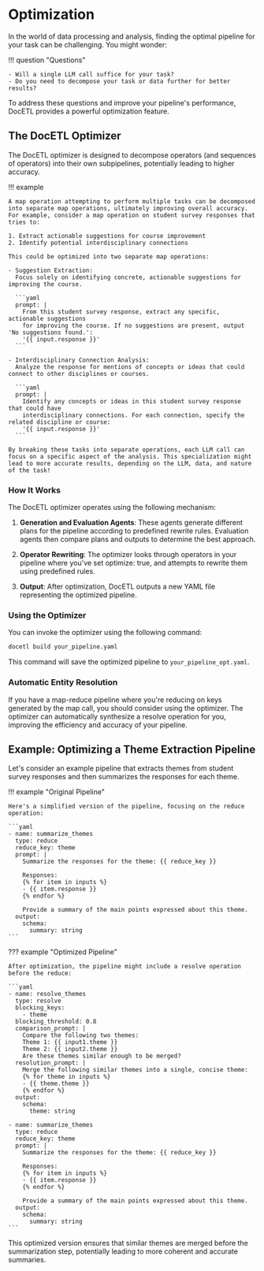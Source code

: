 # Optimization

In the world of data processing and analysis, finding the optimal pipeline for your task can be challenging. You might wonder:

!!! question "Questions"

    - Will a single LLM call suffice for your task?
    - Do you need to decompose your task or data further for better results?

To address these questions and improve your pipeline's performance, DocETL provides a powerful optimization feature.

## The DocETL Optimizer

The DocETL optimizer is designed to decompose operators (and sequences of operators) into their own subpipelines, potentially leading to higher accuracy.

!!! example

    A map operation attempting to perform multiple tasks can be decomposed into separate map operations, ultimately improving overall accuracy. For example, consider a map operation on student survey responses that tries to:

    1. Extract actionable suggestions for course improvement
    2. Identify potential interdisciplinary connections

    This could be optimized into two separate map operations:

    - Suggestion Extraction:
      Focus solely on identifying concrete, actionable suggestions for improving the course.

      ```yaml
      prompt: |
        From this student survey response, extract any specific, actionable suggestions
        for improving the course. If no suggestions are present, output 'No suggestions found.':
        '{{ input.response }}'
      ```

    - Interdisciplinary Connection Analysis:
      Analyze the response for mentions of concepts or ideas that could connect to other disciplines or courses.

      ```yaml
      prompt: |
        Identify any concepts or ideas in this student survey response that could have
        interdisciplinary connections. For each connection, specify the related discipline or course:
        '{{ input.response }}'
      ```

    By breaking these tasks into separate operations, each LLM call can focus on a specific aspect of the analysis. This specialization might lead to more accurate results, depending on the LLM, data, and nature of the task!

### How It Works

The DocETL optimizer operates using the following mechanism:

1. **Generation and Evaluation Agents**: These agents generate different plans for the pipeline according to predefined rewrite rules. Evaluation agents then compare plans and outputs to determine the best approach.

2. **Operator Rewriting**: The optimizer looks through operators in your pipeline where you've set optimize: true, and attempts to rewrite them using predefined rules.

3. **Output**: After optimization, DocETL outputs a new YAML file representing the optimized pipeline.

### Using the Optimizer

You can invoke the optimizer using the following command:

```bash
docetl build your_pipeline.yaml
```

This command will save the optimized pipeline to `your_pipeline_opt.yaml`.

### Automatic Entity Resolution

If you have a map-reduce pipeline where you're reducing on keys generated by the map call, you should consider using the optimizer. The optimizer can automatically synthesize a resolve operation for you, improving the efficiency and accuracy of your pipeline.

## Example: Optimizing a Theme Extraction Pipeline

Let's consider an example pipeline that extracts themes from student survey responses and then summarizes the responses for each theme.

!!! example "Original Pipeline"

    Here's a simplified version of the pipeline, focusing on the reduce operation:

    ```yaml
    - name: summarize_themes
      type: reduce
      reduce_key: theme
      prompt: |
        Summarize the responses for the theme: {{ reduce_key }}

        Responses:
        {% for item in inputs %}
        - {{ item.response }}
        {% endfor %}

        Provide a summary of the main points expressed about this theme.
      output:
        schema:
          summary: string
    ```

??? example "Optimized Pipeline"

    After optimization, the pipeline might include a resolve operation before the reduce:

    ```yaml
    - name: resolve_themes
      type: resolve
      blocking_keys:
        - theme
      blocking_threshold: 0.8
      comparison_prompt: |
        Compare the following two themes:
        Theme 1: {{ input1.theme }}
        Theme 2: {{ input2.theme }}
        Are these themes similar enough to be merged?
      resolution_prompt: |
        Merge the following similar themes into a single, concise theme:
        {% for theme in inputs %}
        - {{ theme.theme }}
        {% endfor %}
      output:
        schema:
          theme: string

    - name: summarize_themes
      type: reduce
      reduce_key: theme
      prompt: |
        Summarize the responses for the theme: {{ reduce_key }}

        Responses:
        {% for item in inputs %}
        - {{ item.response }}
        {% endfor %}

        Provide a summary of the main points expressed about this theme.
      output:
        schema:
          summary: string
    ```

This optimized version ensures that similar themes are merged before the summarization step, potentially leading to more coherent and accurate summaries.
